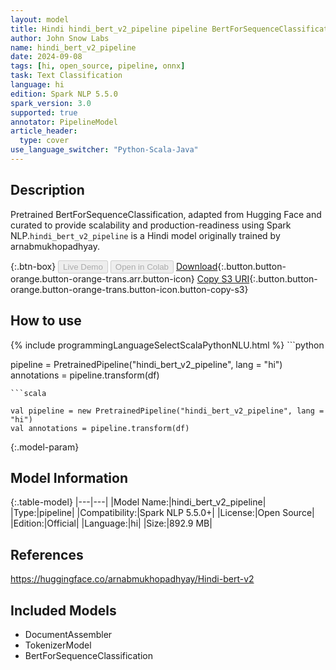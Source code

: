 ```yaml
---
layout: model
title: Hindi hindi_bert_v2_pipeline pipeline BertForSequenceClassification from arnabmukhopadhyay
author: John Snow Labs
name: hindi_bert_v2_pipeline
date: 2024-09-08
tags: [hi, open_source, pipeline, onnx]
task: Text Classification
language: hi
edition: Spark NLP 5.5.0
spark_version: 3.0
supported: true
annotator: PipelineModel
article_header:
  type: cover
use_language_switcher: "Python-Scala-Java"
---
```


## Description

Pretrained BertForSequenceClassification, adapted from Hugging Face and curated to provide scalability and production-readiness using Spark NLP.`hindi_bert_v2_pipeline` is a Hindi model originally trained by arnabmukhopadhyay.

{:.btn-box}
<button class="button button-orange" disabled>Live Demo</button>
<button class="button button-orange" disabled>Open in Colab</button>
[Download](https://s3.amazonaws.com/auxdata.johnsnowlabs.com/public/models/hindi_bert_v2_pipeline_hi_5.5.0_3.0_1725826216266.zip){:.button.button-orange.button-orange-trans.arr.button-icon}
[Copy S3 URI](s3://auxdata.johnsnowlabs.com/public/models/hindi_bert_v2_pipeline_hi_5.5.0_3.0_1725826216266.zip){:.button.button-orange.button-orange-trans.button-icon.button-copy-s3}

## How to use



<div class="tabs-box" markdown="1">
{% include programmingLanguageSelectScalaPythonNLU.html %}
```python

pipeline = PretrainedPipeline("hindi_bert_v2_pipeline", lang = "hi")
annotations =  pipeline.transform(df)   

```
```scala

val pipeline = new PretrainedPipeline("hindi_bert_v2_pipeline", lang = "hi")
val annotations = pipeline.transform(df)

```
</div>

{:.model-param}
## Model Information

{:.table-model}
|---|---|
|Model Name:|hindi_bert_v2_pipeline|
|Type:|pipeline|
|Compatibility:|Spark NLP 5.5.0+|
|License:|Open Source|
|Edition:|Official|
|Language:|hi|
|Size:|892.9 MB|

## References

https://huggingface.co/arnabmukhopadhyay/Hindi-bert-v2

## Included Models

- DocumentAssembler
- TokenizerModel
- BertForSequenceClassification